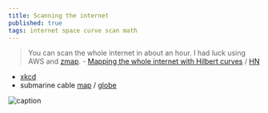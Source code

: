 ```yaml
---
title: Scanning the internet
published: true
tags: internet space curve scan math
---
```

> You can scan the whole internet in about an hour. I had luck using AWS and [zmap](https://github.com/zmap/zmap). -  [Mapping the whole internet with Hilbert curves](https://blog.benjojo.co.uk/post/scan-ping-the-internet-hilbert-curve) / [HN](https://news.ycombinator.com/item?id=16890274)

- [xkcd](https://www.xkcd.com/195/)
- submarine cable  [map](https://www.submarinecablemap.com/) / [globe](https://globe.gl/example/submarine-cables/)

![caption](https://blog.benjojo.co.uk/asset/du4vcT8nUl)
